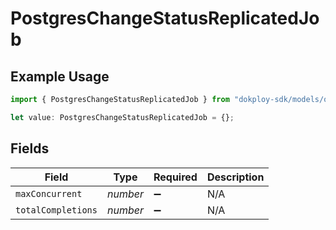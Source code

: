 # PostgresChangeStatusReplicatedJob

## Example Usage

```typescript
import { PostgresChangeStatusReplicatedJob } from "dokploy-sdk/models/operations";

let value: PostgresChangeStatusReplicatedJob = {};
```

## Fields

| Field              | Type               | Required           | Description        |
| ------------------ | ------------------ | ------------------ | ------------------ |
| `maxConcurrent`    | *number*           | :heavy_minus_sign: | N/A                |
| `totalCompletions` | *number*           | :heavy_minus_sign: | N/A                |